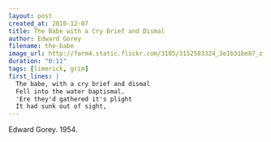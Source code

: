 ```yaml
---
layout: post
created_at: 2010-12-07
title: The Babe with a Cry Brief and Dismal
author: Edward Gorey
filename: the-babe
image_url: http://farm4.static.flickr.com/3105/3152503324_3e1b31be87_z.jpg?zz=1
duration: "0:11"
tags: [limerick, grim]
first_lines: |
  The babe, with a cry brief and dismal
  Fell into the water baptismal.
  'Ere they'd gathered it's plight
  It had sunk out of sight,
---
```


Edward Gorey.  1954.
